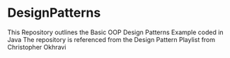 # DesignPatterns
This Repository outlines the Basic OOP Design Patterns Example coded in Java
The repository is referenced from the Design Pattern Playlist from Christopher Okhravi
